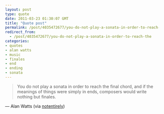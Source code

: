 ```yaml
---
layout: post
type: quote
date: 2011-03-23 01:30:07 GMT
title: "Quote post"
permalink: /post/4035472677/you-do-not-play-a-sonata-in-order-to-reach-the
redirect_from: 
  - /post/4035472677/you-do-not-play-a-sonata-in-order-to-reach-the
categories:
- quotes
- alan watts
- music
- finales
- end
- ending
- sonata
---
```

<blockquote>You do not play a sonata in order to reach the final chord, and if the meanings of things were simply in ends, composers would write nothing but finales.</blockquote>

 — Alan Watts (via <a href="http://notentirely.tumblr.com/" class="tumblr_blog">notentirely</a>)